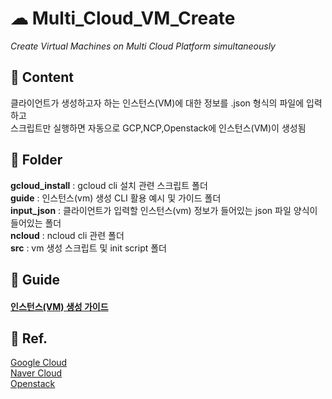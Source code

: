 # ☁ Multi_Cloud_VM_Create

*Create Virtual Machines on Multi Cloud Platform simultaneously*

## 📄 Content   
클라이언트가 생성하고자 하는 인스턴스(VM)에 대한 정보를 .json 형식의 파일에 입력하고     
스크립트만 실행하면 자동으로 GCP,NCP,Openstack에 인스턴스(VM)이 생성됨




## 📁 Folder

**gcloud_install** : gcloud cli 설치 관련 스크립트 폴더    
**guide** : 인스턴스(vm) 생성 CLI 활용 예시 및 가이드 폴더   
**input_json** : 클라이언트가 입력할 인스턴스(vm) 정보가 들어있는 json 파일 양식이 들어있는 폴더     
**ncloud** : ncloud cli 관련 폴더     
**src** : vm 생성 스크립트 및 init script 폴더       


## 📘 Guide    
#### [인스턴스(VM) 생성 가이드](https://traveling-cousin-b46.notion.site/Multi-VM-4-18-4-29-855f5b890f7e4e64a9cc4fa42dd603d3)      

     
     
## 📒 Ref.    
[Google Cloud](https://cloud.google.com/sdk/gcloud?hl=ko)     
[Naver Cloud](https://cli.ncloud-docs.com/docs/ko/home)    
[Openstack](https://docs.openstack.org/python-openstackclient/latest/cli/index.html)    
